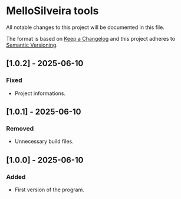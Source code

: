 # MelloSilveira tools
All notable changes to this project will be documented in this file.

The format is based on [Keep a Changelog](http://keepachangelog.com/en/1.0.0/)
and this project adheres to [Semantic Versioning](http://semver.org/spec/v2.0.0.html).

## [1.0.2] - 2025-06-10
### Fixed
 - Project informations.

## [1.0.1] - 2025-06-10
### Removed
 - Unnecessary build files.

## [1.0.0] - 2025-06-10
### Added
 - First version of the program.